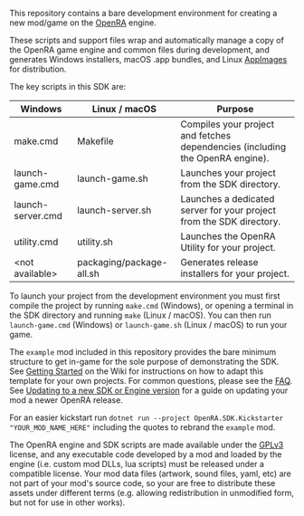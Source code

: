 This repository contains a bare development environment for creating a new mod/game on the [OpenRA](https://github.com/OpenRA/OpenRA) engine.

These scripts and support files wrap and automatically manage a copy of the OpenRA game engine and common files during development, and generates Windows installers, macOS .app bundles, and Linux [AppImages](https://appimage.org/) for distribution.

The key scripts in this SDK are:

| Windows               | Linux / macOS            | Purpose                                                                       |
|-----------------------|--------------------------|-------------------------------------------------------------------------------|
| make.cmd              | Makefile                 | Compiles your project and fetches dependencies (including the OpenRA engine). |
| launch-game.cmd       | launch-game.sh           | Launches your project from the SDK directory.                                 |
| launch-server.cmd     | launch-server.sh         | Launches a dedicated server for your project from the SDK directory.          |
| utility.cmd           | utility.sh               | Launches the OpenRA Utility for your project.                                 |
| &lt;not available&gt; | packaging/package-all.sh | Generates release installers for your project.                                |

To launch your project from the development environment you must first compile the project by running `make.cmd` (Windows), or opening a terminal in the SDK directory and running `make` (Linux / macOS).  You can then run `launch-game.cmd` (Windows) or `launch-game.sh` (Linux / macOS) to run your game.

The `example` mod included in this repository provides the bare minimum structure to get in-game for the sole purpose of demonstrating the SDK.  See [Getting Started](https://github.com/OpenRA/OpenRAModTemplate/wiki/Getting-Started) on the Wiki for instructions on how to adapt this template for your own projects.  For common questions, please see the [FAQ](https://github.com/OpenRA/OpenRAModSDK/wiki/FAQ).  See [Updating to a new SDK or Engine version](https://github.com/OpenRA/OpenRAModSDK/wiki/Updating-to-a-new-SDK-or-Engine-version) for a guide on updating your mod a newer OpenRA release.

For an easier kickstart run `dotnet run --project OpenRA.SDK.Kickstarter "YOUR_MOD_NAME_HERE"` including the quotes to rebrand the `example` mod.

The OpenRA engine and SDK scripts are made available under the [GPLv3](https://github.com/OpenRA/OpenRA/blob/bleed/COPYING) license, and any executable code developed by a mod and loaded by the engine (i.e. custom mod DLLs, lua scripts) must be released under a compatible license.  Your mod data files (artwork, sound files, yaml, etc) are not part of your mod's source code, so your are free to distribute these assets under different terms (e.g. allowing redistribution in unmodified form, but not for use in other works).
